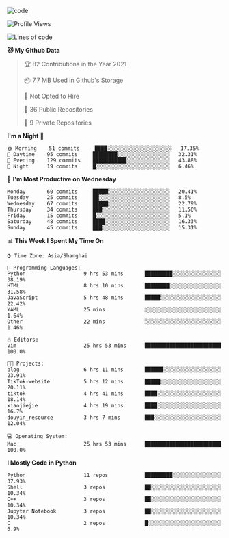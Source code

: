 
<!--
**liuyaanng/liuyaanng** is a ✨ _special_ ✨ repository because its `README.md` (this file) appears on your GitHub profile.

Here are some ideas to get you started:

- 🔭 I’m currently working on ...
- 🌱 I’m currently learning ...
- 👯 I’m looking to collaborate on ...
- 🤔 I’m looking for help with ...
- 💬 Ask me about ...
- 📫 How to reach me: ...
- 😄 Pronouns: ...
- ⚡ Fun fact: ...
-->


![code](https://cdn.jsdelivr.net/gh/liuyaanng/liuyaanng@1.0/code.gif) 

<!--START_SECTION:waka-->
![Profile Views](http://img.shields.io/badge/Profile%20Views-2-blue)

![Lines of code](https://img.shields.io/badge/From%20Hello%20World%20I%27ve%20Written-5.3%20million%20lines%20of%20code-blue)

**🐱 My Github Data** 

> 🏆 82 Contributions in the Year 2021
 > 
> 📦 7.7 MB Used in Github's Storage 
 > 
> 🚫 Not Opted to Hire
 > 
> 📜 36 Public Repositories 
 > 
> 🔑 9 Private Repositories  
 > 
**I'm a Night 🦉** 

```text
🌞 Morning    51 commits     ████░░░░░░░░░░░░░░░░░░░░░   17.35% 
🌆 Daytime    95 commits     ████████░░░░░░░░░░░░░░░░░   32.31% 
🌃 Evening    129 commits    ███████████░░░░░░░░░░░░░░   43.88% 
🌙 Night      19 commits     █░░░░░░░░░░░░░░░░░░░░░░░░   6.46%

```
📅 **I'm Most Productive on Wednesday** 

```text
Monday       60 commits     █████░░░░░░░░░░░░░░░░░░░░   20.41% 
Tuesday      25 commits     ██░░░░░░░░░░░░░░░░░░░░░░░   8.5% 
Wednesday    67 commits     █████░░░░░░░░░░░░░░░░░░░░   22.79% 
Thursday     34 commits     ███░░░░░░░░░░░░░░░░░░░░░░   11.56% 
Friday       15 commits     █░░░░░░░░░░░░░░░░░░░░░░░░   5.1% 
Saturday     48 commits     ████░░░░░░░░░░░░░░░░░░░░░   16.33% 
Sunday       45 commits     ███░░░░░░░░░░░░░░░░░░░░░░   15.31%

```


📊 **This Week I Spent My Time On** 

```text
⌚︎ Time Zone: Asia/Shanghai

💬 Programming Languages: 
Python                   9 hrs 53 mins       █████████░░░░░░░░░░░░░░░░   38.19% 
HTML                     8 hrs 10 mins       ████████░░░░░░░░░░░░░░░░░   31.58% 
JavaScript               5 hrs 48 mins       █████░░░░░░░░░░░░░░░░░░░░   22.42% 
YAML                     25 mins             ░░░░░░░░░░░░░░░░░░░░░░░░░   1.64% 
Other                    22 mins             ░░░░░░░░░░░░░░░░░░░░░░░░░   1.46%

🔥 Editors: 
Vim                      25 hrs 53 mins      █████████████████████████   100.0%

🐱‍💻 Projects: 
blog                     6 hrs 11 mins       ██████░░░░░░░░░░░░░░░░░░░   23.91% 
TikTok-website           5 hrs 12 mins       █████░░░░░░░░░░░░░░░░░░░░   20.11% 
tiktok                   4 hrs 41 mins       ████░░░░░░░░░░░░░░░░░░░░░   18.14% 
xiaojiejie               4 hrs 19 mins       ████░░░░░░░░░░░░░░░░░░░░░   16.7% 
douyin_resource          3 hrs 7 mins        ███░░░░░░░░░░░░░░░░░░░░░░   12.04%

💻 Operating System: 
Mac                      25 hrs 53 mins      █████████████████████████   100.0%

```

**I Mostly Code in Python** 

```text
Python                   11 repos            █████████░░░░░░░░░░░░░░░░   37.93% 
Shell                    3 repos             ██░░░░░░░░░░░░░░░░░░░░░░░   10.34% 
C++                      3 repos             ██░░░░░░░░░░░░░░░░░░░░░░░   10.34% 
Jupyter Notebook         3 repos             ██░░░░░░░░░░░░░░░░░░░░░░░   10.34% 
C                        2 repos             █░░░░░░░░░░░░░░░░░░░░░░░░   6.9%

```



<!--END_SECTION:waka-->
